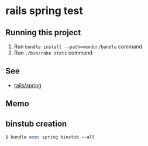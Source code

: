 # rails spring test

## Running this project

1. Run `bundle install --path=vendor/bundle` command
1. Run `./bin/rake stats` command

## See

* [rails/spring](https://github.com/rails/spring)

## Memo

## binstub creation

```ruby
$ bundle exec spring binstub --all
```
